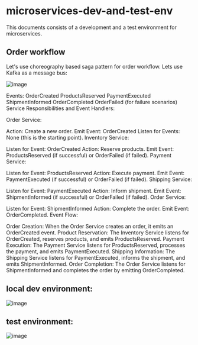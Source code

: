 # microservices-dev-and-test-env

This documents consists of a development and a test environment for microservices.

## Order workflow
Let's use choreography based saga pattern for order workflow. Lets use Kafka as a message bus:

![image](https://github.com/OnniVirtanen/microservices-dev-environment/assets/116679314/946b4084-b050-4f5b-adfa-b3ebb7bf80bd)

Events:
OrderCreated
ProductsReserved
PaymentExecuted
ShipmentInformed
OrderCompleted
OrderFailed (for failure scenarios)
Service Responsibilities and Event Handlers:

Order Service:

Action: Create a new order.
Emit Event: OrderCreated
Listen for Events: None (this is the starting point).
Inventory Service:

Listen for Event: OrderCreated
Action: Reserve products.
Emit Event: ProductsReserved (if successful) or OrderFailed (if failed).
Payment Service:

Listen for Event: ProductsReserved
Action: Execute payment.
Emit Event: PaymentExecuted (if successful) or OrderFailed (if failed).
Shipping Service:

Listen for Event: PaymentExecuted
Action: Inform shipment.
Emit Event: ShipmentInformed (if successful) or OrderFailed (if failed).
Order Service:

Listen for Event: ShipmentInformed
Action: Complete the order.
Emit Event: OrderCompleted.
Event Flow:

Order Creation:
When the Order Service creates an order, it emits an OrderCreated event.
Product Reservation:
The Inventory Service listens for OrderCreated, reserves products, and emits ProductsReserved.
Payment Execution:
The Payment Service listens for ProductsReserved, processes the payment, and emits PaymentExecuted.
Shipping Information:
The Shipping Service listens for PaymentExecuted, informs the shipment, and emits ShipmentInformed.
Order Completion:
The Order Service listens for ShipmentInformed and completes the order by emitting OrderCompleted.


## local dev environment:

![image](https://github.com/OnniVirtanen/microservices-dev-environment/assets/116679314/49442777-2d96-413e-9ced-5d1fd5f6c4db)



## test environment:

![image](https://github.com/OnniVirtanen/microservices-dev-environment/assets/116679314/9574c69a-d0f9-4f79-a2b0-ad71c02bb7e0)



